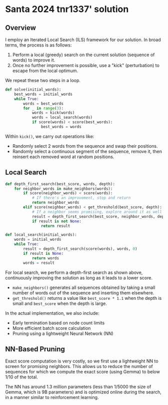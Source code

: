 # Santa 2024 tnr1337' solution

## Overview

I employ an Iterated Local Search (ILS) framework for our solution. In broad terms, the process is as follows:

1. Perform a local (greedy) search on the current solution (sequence of words) to improve it.
2. Once no further improvement is possible, use a "kick" (perturbation) to escape from the local optimum.

We repeat these two steps in a loop.

```python
def solve(initial_words):
    best_words = initial_words
    while True:
        words = best_words
        for _ in range(3):
            words = kick(words)
            words = local_search(words)
            if score(words) < score(best_words):
                best_words = words
```

Within `kick()`, we carry out operations like:

- Randomly select 2 words from the sequence and swap their positions.
- Randomly select a continuous segment of the sequence, remove it, then reinsert each removed word at random positions.

## Local Search

```python
def depth_first_search(best_score, words, depth):
    for neighbor_words in make_neighbors(words):
        if score(neighbor_words) < score(words):
            # If there's an improvement, stop and return
            return neighbor_words
        elif score(neighbor_words) < get_threshold(best_score, depth):
            # If a neighbor seems promising, explore around it as well
            result = depth_first_search(best_score, neighbor_words, depth + 1)
            if result is not None:
                return result

def local_search(initial_words):
    words = initial_words
    while True:
        result = depth_first_search(score(words), words, 0)
        if result is None:
            return words
        words = result
```

For local search, we perform a depth-first search as shown above, continuously improving the solution as long as it leads to a lower score.

- `make_neighbors()` generates all sequences obtained by taking a small number of words out of the sequence and inserting them elsewhere.
- `get_threshold()` returns a value like `best_score * 1.1` when the depth is small and `best_score` when the depth is large.

In the actual implementation, we also include:
- Early termination based on node count limits
- More efficient batch score calculation
- Pruning using a lightweight Neural Network (NN)

## NN-Based Pruning

Exact score computation is very costly, so we first use a lightweight NN to screen for promising neighbors. This allows us to reduce the number of sequences for which we compute the exact score (using Gemma) to below 1/10 of the total.

The NN has around 1.3 million parameters (less than 1/5000 the size of Gemma, which is 9B parameters) and is optimized online during the search, in a manner similar to reinforcement learning.
